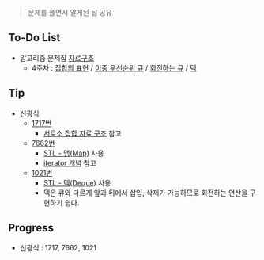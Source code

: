> 문제를 풀면서 알게된 팁 공유

## To-Do List
- 알고리즘 문제집 [자료구조](https://www.acmicpc.net/workbook/view/1442)
    - 4주차 : [집합의 표현](https://www.acmicpc.net/problem/1717) / 
    [이중 우선순위 큐](https://www.acmicpc.net/problem/7662) / 
    [회전하는 큐](https://www.acmicpc.net/problem/1021) / 
    [덱](https://www.acmicpc.net/problem/10866)

## Tip
- 신광식
    - [1717번](https://github.com/mel1015/algorithm-study/blob/1717/Winter_Vacation/week_4/1717_mel1015.cpp)
        - [서로소 집합 자료 구조](https://ko.wikipedia.org/wiki/%EC%84%9C%EB%A1%9C%EC%86%8C_%EC%A7%91%ED%95%A9_%EC%9E%90%EB%A3%8C_%EA%B5%AC%EC%A1%B0)
            참고
    - [7662번](https://github.com/mel1015/algorithm-study/blob/7662/Winter_Vacation/week_4/7662_mel1015.cpp)
        - [STL - 맵(Map)](http://www.hanbit.co.kr/channel/category/category_view.html?cms_code=CMS9990721111) 사용
        - [iterator 개념](http://hyeonstorage.tistory.com/318) 참고
    - [1021번](https://github.com/mel1015/algorithm-study/blob/1021/Winter_Vacation/week_4/1021_mel1015.cpp)
        - [STL - 덱(Deque)](http://www.hanbit.co.kr/channel/category/category_view.html?cms_code=CMS3942847236) 사용
        - 덱은 큐와 다르게 앞과 뒤에서 삽입, 삭제가 가능하므로 회전하는 연산을 구현하기 쉽다.
        
## Progress
- 신광식 : 1717, 7662, 1021